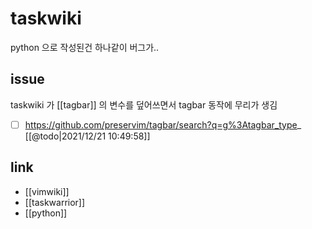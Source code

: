 # taskwiki

python 으로 작성된건 하나같이 버그가..

## issue
taskwiki 가 [[tagbar]] 의 변수를 덮어쓰면서 tagbar 동작에 무리가 생김

- [ ] https://github.com/preservim/tagbar/search?q=g%3Atagbar_type_ [[@todo|2021/12/21 10:49:58]]

## link
- [[vimwiki]]
- [[taskwarrior]]
- [[python]]
